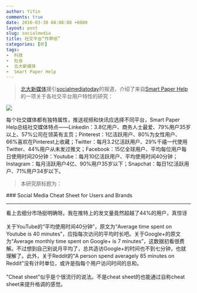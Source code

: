 ```yaml
---
author: YiYin
comments: true
date: 2016-03-30 08:08:08 +0800
layout: post
slug: socialmedia
title: 社交平台“作弊纸”
categories: [听]
tags:
-  科技
-  社会
-  北大新媒体
-  Smart Paper Help
---
```


<div class="quote"> <blockquote>
    	<a href="http://www.looooker.com/archives/25638">北大新媒体</a>援引<a href="http://www.socialmediatoday.com/social-networks/social-platform-audiences-cheat-sheet-infographic">socialmediatoday</a>的报道，介绍了来自<a href="http://www.smartpaperhelp.com/blog/social-media-cheat-sheet-for-users-and-brands">Smart Paper Help</a>的一项关于各社交平台用户特性的研究：
    </blockquote>
</div>

![](http://www.socialmediatoday.com/sites/default/files/adhutchinson/files/social-media-active-users.jpg)

每个社交媒体都有独特属性，推送视频和快讯应选择不同平台，Smart Paper Help总结社交媒体特点——Linkedin：3.8亿用户、商务人士最爱、79%用户35岁以上、57%公司在领英有主页；Pinterest：1亿活跃用户、80%为女性用户、66%喜欢在Pinterest上收藏；Twitter：每月3.2亿活跃用户、29%千禧一代使用Twitter、44%用户从未发过推文；Facebook：15亿全球用户、平均每位用户每日使用时间20分钟：Youtube：每月10亿活跃用户、平均使用时间40分钟；Instagram：每月活跃用户4亿、90%用户35岁以下；Snapchat：每日1亿活跃用户、71%用户34岁以下。

<blockquote>本研究原标题为：</blockquote>
### Social Media Cheat Sheet for Users and Brands

<hr/>
<div class="commentsonquote">
<div class="yiyin">
看上去细分市场挺明确呀。我在推特上的发文量竟然超越了44%的用户，真惊讶<br/><br/>
关于YouTube的“平均使用时间40分钟”，原文为“Average time spent on Youtube is 40 minutes”，应指每次访问的平均时长吧。关于Google+的原文为“Average monthly time spent on Google+ is 7 minutes”，这数据初看很费解。不过想到自己别说月平均了，总共造访Google+的时间也不到七分钟，也就理解了。此外，关于Reddit的“A person spend averagely 85 minutes on Reddit”没有计时单位，或许是指每个用户访问时间的总和。<br/><br/>
"Cheat sheet"似乎是个很流行的说法。不是cheat sheet的也能通过自称cheat sheet来提升格调的感觉。
</div>
</div>


